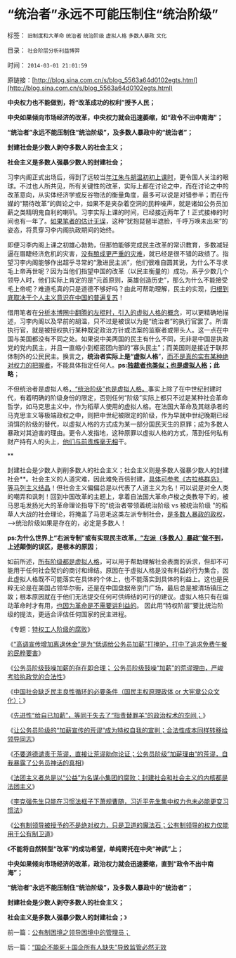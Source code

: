 # “统治者”永远不可能压制住“统治阶级”

标签： `旧制度和大革命` `统治者` `统治阶级` `虚拟人格` `多数人暴政` `文化` 

目录： `社会阶层分析利益博羿`

时间： `2014-03-01 21:01:59`

原链接：[http://blog.sina.com.cn/s/blog_5563a64d0102egts.html](http://blog.sina.com.cn/s/blog_5563a64d0102egts.html)

**中央权力也不能做到，将“改革成功的权利”授予人民；**

**中央如果倾向市场经济的改革，中央权力就会迅速萎缩，如“政令不出中南海”；**

**“统治者”永远不能压制住“统治阶级”，及多数人暴政中的“统治者”；**

**封建社会是少数人剥夺多数人的社会主义；**

**社会主义是多数人强暴少数人的封建社会；**

习李内阁正式出场后，得到了远较当[年江朱与胡温初初上课时](../../../2010/4/13/反政府，就是反民主！.md)，更令国人关注的眼球。不过也人所共见，所有关键性的改革，实际上都在讨论之中，而在讨论之中的改革意向，从实体经济学或反谷物法的衡量角度，最多可以说是对错参半；而在传媒的“期待改革”的舆论之中，如果不是夹杂着空洞的民粹噪声，就是诸如公务员加薪之类精明鬼自利的喇叭。习李实际上课的时间，已经接近两年了！正式接棒的时间也有一年了。[如果笔者的估计无误](../../../2013/7/18/从温总理遭遇的误解，理解改革者的难处.md)，这种“犹抱琵琶半遮脸，千呼万唤未出来”的姿态，将贯穿习李内阁执政期间的始终。

即便习李内阁上课之初雄心勃勃，但那怕能够完成民主改革的常识教育，多数减轻逼在眉睫经济危机的灾害，[没有酿成更严重的灾难](../../../2014/1/26/李克强先生承认过“李克强经济学”吗？能算经济学吗？.md)，就已经是很不错的政绩了。指望习李内阁能够作出超乎寻常的“激进民主派”，他们很难自圆其说，为什么不寻求毛上帝再世呢？因为当他们指望中国的改革（以民主衡量的）成功，系乎少数几个领导人时，他们实际上肯定的是“元首原则，英雄创造历史”，那么为什么不能接受毛上帝呢？难道毛真的只是道德不够好吗？由此可帮助理解，民主的实现，[归根到底取决于个人主义意识在中国的普遍复苏](../../../2013/2/24/愚民被唤醒后，变成暴民发泄，大部分再度昏睡.md)！



借用笔者在[分析本博圈中翻腾的左棍时，引入的虚拟人格的概念](http://darthvad.blog.163.com/blog/static/53399470201403173331547/)，可以更精确地描述，习李内阁以及早前的胡温，只不过是被误以为是“统治者”的执行官罢了。所谓执行官，就是被授权执行某种既定政治方针或法案的监察者或带头人。这一点在中国与美国都没有不同之处。如果说中美两国的民主有什么不同，无非是中国是执政党的党内民主，并且一直缩小到枢密团内部的“寡头民主”；而美国则是接近于联邦体制外的公民民主。换言之，**统治者实际上是“虚拟人格**”，[而不是真的实有某种绝对权力的把握者](../../../2009/5/8/妖魔化敌视与铁板一块.md)，不能具体指定任何人。**ps:[独裁者也类似；也是虚拟人格](../../../2012/12/28/妖魔化希特勒，巩固了独裁者的道德优越感.md)；此略**；

不但统治者是虚拟人格[，“统治阶级”也是虚拟人格。](../../../2010/12/2/马克思阶级斗争观点和社会政治模型.md)事实上除了在中世纪封建时代，有着明确的阶级身份的限定，否则任何“阶级”实际上都只不过是某种社会革命哲学，如马克思主义中，作为稻草人使用的虚拟人格。在法国大革命及其继承者的马克思主义等极端政权之中，则把中世纪被限定的阶级，作为早就中世纪晚期已经消饵的阶级的替代，以虚拟人格的方式成为某一部分国民天生的原罪；成为多数人暴政对其迫害的理由。更令人发指地，这种原罪以虚拟人格的方式，落到任何私有财产持有人的头上，[他们与前贵族毫无相](../../../2013/5/29/“造反有理，革命无罪”的传统和误区.md)干。

**

封建社会是少数人剥削多数人的社会主义；社会主义则是多数人强暴少数人的封建社会**。社会主义的人道灾难，因此难免百倍封建，[具体可参考《古拉格群岛》等马列主义结晶](../../../2011/9/4/纳粹集中营制度，是工业化的奴隶制.md)！但社会主义偏偏总是以代表了人道主义为名！可以说是对全人类的嘲弄和讽刺！回到中国改革的主题上，拿着自法国大革命卢梭之类教导下的，被马恩毛发扬光大的革命理论指导下的“统治者带领着统治阶级
vs 被统治阶级 ”的稻草人大战的社会理论，将掩盖了马恩毛这类左派专制社会，[是多数人暴政的政权](../../../2013/4/21/多数人暴政的受害者，如果长着革命者的大脑.md)，——>统治阶级如果是存在的，必定是多数人！

**ps:为什么世界上“右派专制”或有实现民主改革[，“左派（多数人）暴政”做不到](../../../2012/2/17/革命是害怕被澄清的暴力建构，皮诺切特和阿连德.md)，上述颠倒的误区，是根本的原因**；

如前所述，[所有阶级都是虚拟人格](../../../2012/4/9/文革为什么难以避免而且必须疯狂？.md)，可以用于帮助理解社会表面的诉求，但却不可能用于任何社会契约的商讨和缔结。原因在于虚拟人格是没有利益的行为集合，因此虚拟人格既不可能落实在具体的个体上，也不能落实到具体的利益上。这也是民粹无论是在美国占领华尔街，还是在中国盘据帝京门广场，最后总是被清场镇压之故；根本原因就在于他们无法提交任何可供缔结的可行的建议。虚拟人格只有在煽动革命时才有用，[也因为革命是不需要讲利益的](../../../2009/7/7/温总理教导我们：老百姓要争取自已的利益.md)。
因此用“特权阶层”要比统治阶级的提法，更适合评估任何国家的民主进程。

《专题：[特权工人阶级的腐败](../../../2010/10/2/特权工人阶级的腐败.md)》

《[“高调宣传增加离退休金”是为“低调给公务员加薪”打掩护，打中了追求免费午餐的民粹要害](../../../2014/1/19/“高调宣传增加离退休金”是为“低调给公务员加薪”打掩护.md)》

《[公务员阶级鼓噪加薪的存在即合理；
公务员阶级鼓噪“加薪”的荒谬理由，严峻考验执政党的合法性](../../../2014/1/20/公务员阶级加薪理由的荒谬，动摇我党的执政合法性.md)》

《[中国社会缺乏民主良性循环的必要条件（国民主权原理政体
or 大宪章公众文化）；](../../../2014/1/21/民主良性循环的机理和劣质民主的成因.md)》

《[先进性“给自已加薪”，等同于失去了“指责替罪羊”的政治权术的空间；](../../../2014/1/22/代表了先进性，还是“历史遗留问题”，关乎执政合法性.md)》

《[让公务员阶级的“加薪宣传的荒谬”成为特权自我的宣判；合法性成本同样转移给领导同志](../../../2014/1/23/让公务员阶级的“加薪宣传的荒谬”成为自我的宣判；.md)》

《[不要道德谴责于荒谬，直接让荒谬助你论证；公务员阶级”加薪理由”的荒谬，自我暴露了公务员神话的真相](../../../2014/1/24/不要道德谴责于荒谬，让对方的荒谬助你论证.md)》

《[法团主义者总是以“公益”为名谋小集团的腐败；封建社会和社会主义的内核都是法团主义](../../../2014/1/25/什么是法团主义？公务员“加薪”中法团主义的自利.md)》

《[李克强先生只能在习惯法框子下萧规曹随，习近平先生集中权力也未必能更变习惯法](../../../2014/1/26/李克强先生承认过“李克强经济学”吗？能算经济学吗？.md)》

《[公有制领导被授予的不是绝对权力，只是卫道的魔法石；公有制领导的权力仅能用于公有制卫道](http://blog.sina.com.cn/s/blog_5563a64d0102egk8.html)》

《**不能将自然转型“改革”的成功希望，单纯寄托在中央“神武”上；**

**中央如果倾向市场经济的改革，政治权力就会迅速萎缩，直到“政令不出中南海”；**

**“统治者”永远不能压制住“统治阶级”，及多数人暴政中的“统治者”；**

**封建社会是少数人剥夺多数人的社会主义；**

**社会主义是多数人强暴少数人的封建社会；**》

前一篇：[公有制困境之领导困境中的管理员；](http://blog.sina.com.cn/s/blog_5563a64d0102egtr.html)

后一篇：[“国企不能死＋国企所有人缺失”导致监管必然无效](http://blog.sina.com.cn/s/blog_5563a64d0102egtt.html)